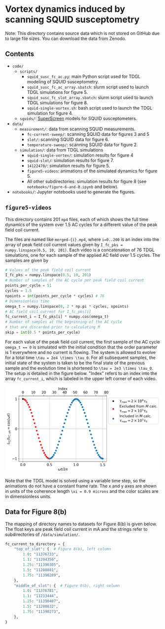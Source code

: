 # Vortex dynamics induced by scanning SQUID susceptometry

Note: This directory contains source data which is not stored on GitHub due to large file sizes.
You can download the data from Zenodo.

## Contents
- `code/`
  - `scripts/`
    - `squid_susc_fc_ac.py`: main Python script used for TDGL modeling of SQUID susceptometry.
    - `squid_susc_fc_ac_array.sbatch`: slurm script used to launch TDGL simulations for figure 5.
    - `squid_susc_fc_slot_array.sbatch`: slurm script used to launch TDGL simulations for figure 8.
    - `squid-single-vortex.sh`: bash script used to launch the TDGL simulation for figure 4.
  - `squids/`: [SuperScreen](https://github.com/loganbvh/superscreen) models for SQUID susceptometers.
- `data/`
  - `measurement/`: data from scanning SQUID measurements.
    - `fc-current-sweep/`: scanning SQUID data for figures 3 and 5
    - `slot/`: scanning SQUID data for figure 6.
    - `temperature-sweep/`: scanning SQUID data for figure 2.
  - `simulation/`: data from TDGL simulations
    - `squid-single-vortex/`: simulation results for figure 4
    - `squid-slot/`: simulation results for figure 7.
    - `14122470/`: simulation results for figure 5.
    - `figure5-videos`: animations of the simulated dynamics for figure 5.
    - All other subdirectories: simulation results for figure 8 (see `notebooks/figure-6-and-8.ipynb` and below).
- `notebooks/`: Jupyter notebooks used to generate the figures.

## `figure5-videos`

This directory contains 201 `mp4` files, each of which shows the full time dynamics of the system over 1.5 AC cycles for a different value of the peak field coil current.

The files are named like `merged-{i}.mp4`, where `i=0..200` is an index into the array of peak field coil current values given by `I_fc_pks = numpy.linspace(0.5, 10, 201)`. Each video is a concatenation of 76 TDGL simulations, one for each sample of the applied AC field over 1.5 cycles. The samples are given by

```python
# Values of the peak field coil current
I_fc_pks = numpy.linspace(0.5, 10, 201)
# Number of samples of the AC cycle per peak field coil current
points_per_cycle = 51
cycles = 1.5
npoints = int(points_per_cycle * cycles) # 76
# Dimensionless time
omega_t = numpy.linspace(0, 2 * np.pi * cycles, npoints)
# AC field coil current for I_fc_pks[i]
fc_current_i = I_fc_pks[i] * numpy.cos(omega_t)
# Number of samples at the begninning of the AC cycle
# that are discarded prior to calculating M
skip = int(0.5 * points_per_cycle)
```

For each value of the peak field coil current, the first sample of the AC cycle `omega_t == 0` is simulated with the initial condition that the order parameter is 1 everywhere and no current is flowing. The system is allowed to evolve for a total time `\tau = 2e4 \times \tau_0`. For all subsequent samples, the initial state of the system is taken to be the final state of the previous sample and the evolution time is shortened to `\tau = 2e3 \times \tau_0`. The setup is detailed in the figure below. "Index" refers to an index into the array `fc_current_i`, which is labeled in the upper left corner of each video.

![Simulation schematic](./ac-cycle.png)

Note that the TDGL model is solved using a variable time step, so the animations do not have a constant frame rate. The x and y axes are shown in units of the coherence length `\xi = 0.9 microns` and the color scales are in dimensionless units.

## Data for Figure 8(b)

The mapping of directory names to datasets for Figure 8(b) is given below. The float keys are peak field coil current in mA and the strings refer to subdirectories of `/data/simulation/`.

```python
fc_current_to_directory = {
    "top_of_slot": {  # Figure 8(b), left column
        1.0: "11376733",
        1.1: "11204356",
        1.25: "11390305",
        1.5: "11280881",
        1.75: "11390289",
    },
    "middle_of_slot": {  # Figure 8(b), right column
        1.0: "11376781",
        1.1: "11233444",
        1.25: "11390407",
        1.5: "11280832",
        1.75: "11390273",
    },
}
```